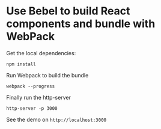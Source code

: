 # Use Bebel to build React components and bundle with WebPack

Get the local dependencies:

    npm install

Run Webpack to build the bundle

    webpack --progress

Finally run the http-server

    http-server -p 3000

See the demo on `http://localhost:3000`


